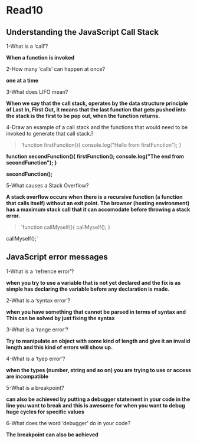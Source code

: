 # Read10

## Understanding the JavaScript Call Stack

1-What is a ‘call’?

**When a function is invoked**

2-How many ‘calls’ can happen at once?

**one at a time**

3-What does LIFO mean?

**When we say that the call stack, operates by the data structure principle of Last In, First Out, it means that the last function that gets pushed into the stack is the first to be pop out, when the function returns.**

4-Draw an example of a call stack and the functions that would need to be invoked to generate that call stack.?

> `function firstFunction(){ console.log("Hello from firstFunction"); }

**function secondFunction(){ firstFunction(); console.log("The end from secondFunction"); }**

**secondFunction();**

5-What causes a Stack Overflow?

**A stack overflow occurs when there is a recursive function (a function that calls itself) without an exit point. The browser (hosting environment) has a maximum stack call that it can accomodate before throwing a stack error.**
> `function callMyself(){ callMyself(); }

callMyself();`

## JavaScript error messages

1-What is a ‘refrence error’?

**when you try to use a variable that is not yet declared and the fix is as simple has declaring the variable before any declaration is made.**

2-What is a ‘syntax error’?

**when you have something that cannot be parsed in terms of syntax and This can be solved by just fixing the syntax**

3-What is a ‘range error’?

**Try to manipulate an object with some kind of length and give it an invalid length and this kind of errors will show up.**

4-What is a ‘tyep error’?

**when the types (number, string and so on) you are trying to use or access are incompatible**

5-What is a breakpoint?

**can also be achieved by putting a debugger statement in your code in the line you want to break and this is awesome for when you want to debug huge cycles for specific values**

6-What does the word ‘debugger’ do in your code?

**The breakpoint can also be achieved**
